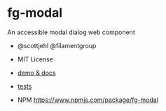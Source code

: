 # fg-modal

An accessible modal dialog web component
- @scottjehl @filamentgroup
- MIT License

- [demo & docs](https://filamentgroup.github.io/fg-modal/demo/)
- [tests](https://filamentgroup.github.io/fg-modal/tests/)


- NPM https://www.npmjs.com/package/fg-modal 
